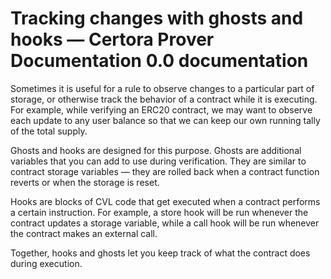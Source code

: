# Tracking changes with ghosts and hooks — Certora Prover Documentation 0.0 documentation
Sometimes it is useful for a rule to observe changes to a particular part of storage, or otherwise track the behavior of a contract while it is executing. For example, while verifying an ERC20 contract, we may want to observe each update to any user balance so that we can keep our own running tally of the total supply.

Ghosts and hooks are designed for this purpose. Ghosts are additional variables that you can add to use during verification. They are similar to contract storage variables — they are rolled back when a contract function reverts or when the storage is reset.

Hooks are blocks of CVL code that get executed when a contract performs a certain instruction. For example, a store hook will be run whenever the contract updates a storage variable, while a call hook will be run whenever the contract makes an external call.

Together, hooks and ghosts let you keep track of what the contract does during execution.

